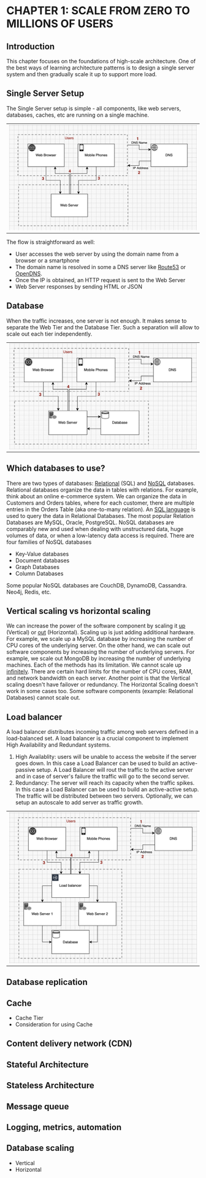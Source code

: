 # CHAPTER 1: SCALE FROM ZERO TO MILLIONS OF USERS

## Introduction
This chapter focuses on the foundations of high-scale architecture. One of the best ways of learning architecture patterns is to design a single server system and then gradually scale it up to support more load.

## Single Server Setup
The Single Server setup is simple - all components, like web servers, databases, caches, etc are running on a single machine. 
<table width="256px">
  <tr>
    <td><img src="../images/chapter1-single-server.png" /></td>
  </tr>
</table>
  
The flow is straightforward as well:
- User accesses the web server by using the domain name from a browser or a smartphone 
- The domain name is resolved in some a DNS server like [Route53](https://en.wikipedia.org/wiki/Amazon_Route_53) or [OpenDNS](https://en.wikipedia.org/wiki/OpenDNS).
- Once the IP is obtained, an HTTP request is sent to the Web Server
- Web Server responses by sending HTML or JSON 

## Database
When the traffic increases, one server is not enough. It makes sense to separate the Web Tier and the Database Tier. Such a separation will allow to scale out each tier independently. 
<table width="256px">
  <tr>
    <td><img src="../images/ch1-server-db.png" /></td>
  </tr>
</table>


## Which databases to use?
There are two types of databases: [Relational](https://en.wikipedia.org/wiki/Relational_database) (SQL) and [NoSQL](https://en.wikipedia.org/wiki/NoSQL) databases. Relational databases organize the data in tables with relations. For example, think about an online e-commerce system. We can organize the data in Customers and Orders tables, where for each customer, there are multiple entries in the Orders Table (aka one-to-many relation). An [SQL language](https://www.w3schools.com/sql/sql_intro.asp) is used to query the data in Relational Databases. The most popular Relation Databases are MySQL, Oracle, PostgreSQL.
NoSQL databases are comparably new and used when dealing with unstructured data, huge volumes of data, or when a low-latency data access is required. There are four families of NoSQL databases
- Key-Value databases
- Document databases 
- Graph Databases
- Column Databases  

Some popular NoSQL databases are CouchDB, DynamoDB, Cassandra. Neo4j, Redis, etc.

## Vertical scaling vs horizontal scaling
We can increase the power of the software component by scaling it [up](https://en.wikipedia.org/wiki/Scalability) (Vertical) or [out](https://en.wikipedia.org/wiki/Scalability) (Horizontal). Scaling up is just adding additional hardware. For example, we scale up a MySQL database by increasing the number of CPU cores of the underlying server. On the other hand, we can scale out software components by increasing the number of underlying servers. For example, we scale out MongoDB by increasing the number of underlying machines. 
Each of the methods has its limitation. We cannot scale up [infinitely](). There are certain hard limits for the number of CPU cores, RAM, and network bandwidth on each server. Another point is that the Vertical scaling doesn't have failover or redundancy. The Horizontal Scaling doesn't work in some cases too. Some software components (example: Relational Databases) cannot scale out. 


## Load balancer
A load balancer distributes incoming traffic among web servers defined in a load-balanced set. A load balancer is a crucial component to implement High Availability and Redundant systems.
1. High Availablity: users will be unable to access the website if the server goes down. In this case a Load Balancer can be used to build an active-passive setup. A Load Balancer will rout the traffic to the active server and in case of server's failure the traffic will go to the second server.  
2. Redundancy: The server will reach its capacity when the traffic spikes. In this case a Load Balancer can be used to build an active-active setup. The traffic will be distributed between two servers. Optionally, we can setup an autoscale to add server as traffic growth.

<table width="256px">
  <tr>
    <td><img src="../images/ch1-load-balancer.png" /></td>
  </tr>
</table>

## Database replication

## Cache
- Cache Tier
- Consideration for using Cache

## Content delivery network (CDN)

## Stateful Architecture

## Stateless Architecture

## Message queue

## Logging, metrics, automation

## Database scaling
- Vertical
- Horizontal

